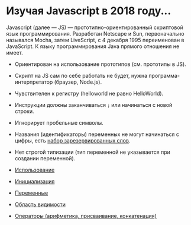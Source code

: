 # Изучая Javascript в 2018 году...

Javascript (далее — JS) — прототипно-ориентированный скриптовой язык программирования. Разработан Netscape и Sun, первоначально назывался Mocha, затем LiveScript, с 4 декабря 1995 переименован в JavaScript. К языку программирования Java прямого отношения не имеет.

- Ориентирован на использование прототипов (см. прототипы в JS).
- Скрипт на JS сам по себе работать не будет, нужна программа-интерпретатор (браузер, Node.js).
- Чувствителен к регистру (helloworld не равно HelloWorld).
- Инструкции должны заканчиваться `;` или начинаться с новой строки.
- Игнорирует пробельные символы.
- Названия (идентификаторы) переменных не могут начинаться с цифры, есть [набор зарезервированных слов](https://www.google.ru/search?q=js+%D1%80%D0%B0%D0%B7%D0%B5%D1%80%D0%B5%D1%80%D0%B2%D0%B8%D1%80%D0%BE%D0%B2%D0%B0%D0%BD%D0%BD%D1%8B%D0%B5+%D1%81%D0%BB%D0%BE%D0%B2%D0%B0&oq=js+%D1%80%D0%B0%D0%B7%D0%B5%D1%80%D0%B5%D1%80%D0%B2%D0%B8%D1%80%D0%BE%D0%B2%D0%B0%D0%BD%D0%BD%D1%8B%D0%B5+%D1%81%D0%BB%D0%BE%D0%B2%D0%B0&aqs=chrome..69i57j0j69i64.6823j0j4&sourceid=chrome&ie=UTF-8).
- Нет строгой типизации (тип переменной не указывается при создании переменной).

- [Использование](use.md)
- [Инициализация](inicialization.md)
- [Переменные](variable.md)
- [Область видимости](scope.md)
- [Операторы (арифметика, присваивание, конкатенация)](operators.md)
